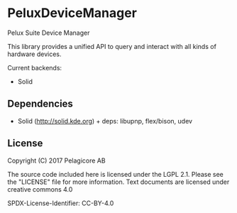 # PeluxDeviceManager
Pelux Suite Device Manager

This library provides a unified API to query and interact with all kinds of hardware devices. 

Current backends:
- Solid

## Dependencies
- Solid (http://solid.kde.org) + deps: libupnp, flex/bison, udev

## License
Copyright (C) 2017 Pelagicore AB

The source code included here is licensed under the LGPL 2.1. Please
see the "LICENSE" file for more information. Text documents are
licensed under creative commons 4.0

SPDX-License-Identifier: CC-BY-4.0
